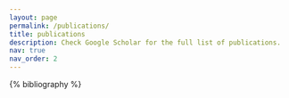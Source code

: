 ```yaml
---
layout: page
permalink: /publications/
title: publications
description: Check Google Scholar for the full list of publications.
nav: true
nav_order: 2
---
```


<!-- _pages/publications.md -->
<div class="publications">

{% bibliography %}

</div>
